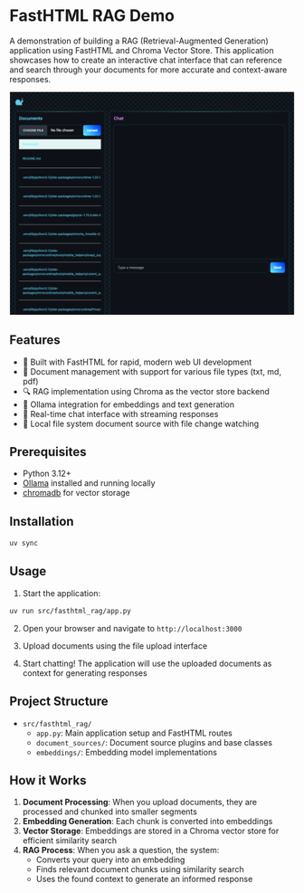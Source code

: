 # FastHTML RAG Demo

A demonstration of building a RAG (Retrieval-Augmented Generation) application using FastHTML and Chroma Vector Store. This application showcases how to create an interactive chat interface that can reference and search through your documents for more accurate and context-aware responses.

![screenshot](https://github.com/grahamannett/fasthtml-rag/blob/main/docs/app.png?raw=true)

## Features

- 🚀 Built with FastHTML for rapid, modern web UI development
- 📝 Document management with support for various file types (txt, md, pdf)
- 🔍 RAG implementation using Chroma as the vector store backend
- 🤖 Ollama integration for embeddings and text generation
- 🔄 Real-time chat interface with streaming responses
- 📁 Local file system document source with file change watching

## Prerequisites

- Python 3.12+
- [Ollama](https://ollama.ai) installed and running locally
- [chromadb](https://github.com/chroma-core/chroma) for vector storage

## Installation

```bash
uv sync
```

## Usage

1. Start the application:

```bash
uv run src/fasthtml_rag/app.py
```

2. Open your browser and navigate to `http://localhost:3000`

3. Upload documents using the file upload interface

4. Start chatting! The application will use the uploaded documents as context for generating responses

## Project Structure

- `src/fasthtml_rag/`
  - `app.py`: Main application setup and FastHTML routes
  - `document_sources/`: Document source plugins and base classes
  - `embeddings/`: Embedding model implementations

## How it Works

1. **Document Processing**: When you upload documents, they are processed and chunked into smaller segments
2. **Embedding Generation**: Each chunk is converted into embeddings
3. **Vector Storage**: Embeddings are stored in a Chroma vector store for efficient similarity search
4. **RAG Process**: When you ask a question, the system:
   - Converts your query into an embedding
   - Finds relevant document chunks using similarity search
   - Uses the found context to generate an informed response
